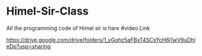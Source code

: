 # Himel-Sir-Class
All the programming code of Himel sir is hare
#video Link

https://drive.google.com/drive/folders/1_vGohz5aFBxT4SCsYcH6j1wV9uDhleDp?usp=sharing
